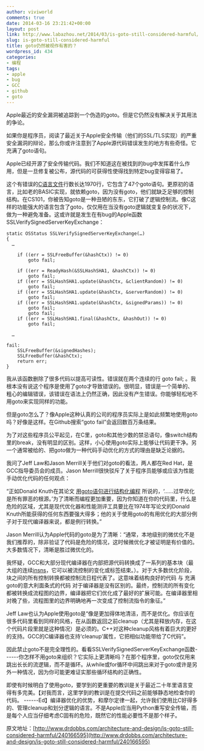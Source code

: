 ```yaml
---
author: viviworld
comments: true
date: 2014-03-16 23:21:42+00:00
layout: post
link: http://www.labazhou.net/2014/03/is-goto-still-considered-harmful/
slug: is-goto-still-considered-harmful
title: goto仍然被视作有害的？
wordpress_id: 434
categories:
- 编程
tags:
- apple
- bug
- GCC
- github
- goto
---
```


Apple最近的安全漏洞被追踪到一个伪造的goto。但是它仍然没有解决关于其用法的争论。

如果你是程序员，阅读了最近关于Apple安全传输（他们的SSL/TLS实现）的严重安全漏洞的辩论，那么你或许注意到了Apple源代码错误发生的地方有些奇怪。它充满了goto语句。

Apple已经开源了安全传输代码。我们不知道这在被找到的bug中发挥着什么作用，但是一旦修复被公布，源代码的可获得性使得找到特定bug变得容易了。

这个有错误的[C语言文件](http://twimgs.com/ddj/images/article/2014/0314/AppleGoToError.html)行数长达1970行，它包含了47个goto语句。更原初的语言，比如老的BASIC实现，就依赖goto，因为没有goto，他们就缺乏足够的控制结构。在CS101，你被告知goto是一种丑陋的东东，它打破了逻辑控制流。像C这样的功能强大的语言包含了goto，仅仅用在当没有goto逻辑就变复杂的状况下，做为一种避免准备。这或许就是发生在有bug的Apple函数SSLVerifySignedServerKeyExchange：

    
    static OSStatus SSLVerifySignedServerKeyExchange(…)
    {
      …
     
        if ((err = SSLFreeBuffer(&hashCtx)) != 0)
            goto fail;
     
        if ((err = ReadyHash(&SSLHashSHA1, &hashCtx)) != 0)
            goto fail;
        if ((err = SSLHashSHA1.update(&hashCtx, &clientRandom)) != 0)
            goto fail;
        if ((err = SSLHashSHA1.update(&hashCtx, &serverRandom)) != 0)
            goto fail;
        if ((err = SSLHashSHA1.update(&hashCtx, &signedParams)) != 0)
            goto fail;
            goto fail;
        if ((err = SSLHashSHA1.final(&hashCtx, &hashOut)) != 0)
            goto fail;
     
      …
     
    fail:
        SSLFreeBuffer(&signedHashes);
        SSLFreeBuffer(&hashCtx);
        return err;
    }


我从该函数删除了很多代码以提高可读性。错误就在两个连续的行 goto fail; 。我根本没有说这个程序是使用了goto才导致错误的。很明显，错误是一个简单的、粗心的编辑错误，该错误在语法上仍然正确，因此没有产生错误。你能够轻松地不用goto来实现同样的功能。

但是goto怎么了？像Apple这种认真的公司的程序员实际上是如此频繁地使用goto吗？好像是这样。在Github搜索“goto fail”会返回数百万条结果。

为了对这些程序员公平起见，在C里，goto和其他少数的禁忌语句，像switch结构里的break，没有明显的区别。这样，小心使用goto实际上能够让代码更干净。另一个通常被给的、把goto做为一种代码手动优化的方式的理由是缺乏论据的。

我问了Jeff Law和Jason Merrill关于他们对goto的看法，两人都在Red Hat，是GCC指导委员会的成员。Jason Merrill很快驳斥了关于程序员能够或应该为性能手动优化代码的任何观点：

“正如Donald Knuth在其论文 [用goto语句进行结构化编程](http://cs.sjsu.edu/~mak/CS185C/KnuthStructuredProgrammingGoTo.pdf) 所说的，‘……过早优化是所有罪恶的根源。’为了清晰而编程更加重要，因为你知道在你的代码里，什么是危险的区域，尤其是现代优化器和性能测评工具要比在1974年写论文的Donald Knuth所能获得的任何东西要强大得多；他的关于使用goto的有用优化的大部分例子对于现代编译器来说，都是例行转换。”

Jason Merrill认为Apple代码的goto是为了清晰：“通常，本地级别的微优化不是我们推荐的，除非验证了代码是危险的情况，这时候微优化才被证明是有价值的。大多数情况下，清晰是胜过微优化的。

我怀疑，GCC和大部分现代编译器在内部把源代码转换成了一系列的基本块（最大组的连续[insns](http://gcc.gnu.org/onlinedocs/gccint/Insns.html)，它可以被流控制的变化或标签结束。）。对于大多数优化阶段，块之间的所有控制转换都被控制流日程代表了。这意味着结构良好的代码 与 充满goto的意大利面条式的代码 对于编译器是没有区别的。最终，控制流的所有变化都被转换成流程图的边界，编译器把它们优化成了最好的扩展可能。在编译器里相对晚了些，流程图里的边界明确地再一次变成了控制流指令的象征。”

Jeff Law也认为Apple使用goto是“像是更加得体地清洁，而不是优化。你应该在很多代码里看到同样的风格，在从函数返回之前cleanup（尤其是释放内存，在这个代码片段里就是这种情况）是必须的。C++对这种cleanup风格有着巨大的更好的支持。GCC的C编译器也支持‘cleanup’属性，它把相似功能带给了C代码”。

因此禁止goto不是完全理性的。看看SSLVerifySignedServerKeyExchange函数------你怎样不用goto来组织？它实际上更清晰吗？在那个程序里，goto仅仅用来跳出长长的流逻辑，而不是循环。从while或for循环中间跳出来对于goto或许是另外一种情况，因为你可能更难证实那些循环结构的正确性。

即使有时候明白了使用goto，要学到的更重要的教训是关于最近二十年里语言变得有多完美。【对我而言，这里学到的教训是在提交代码之前能够静态地检查你的代码。 ------Ed】编译器优化的优势，和摩尔定律一起，允许我们使用比C好得多的、管理cleanup和划分逻辑的语言。不是Apple应当用Python重写安全传输，而是每个人应当仔细考虑C固有的危险，既然它的性能必要性不是那个样子。

原文地址：[http://www.drdobbs.com/architecture-and-design/is-goto-still-considered-harmful/240166595](http://www.drdobbs.com/architecture-and-design/is-goto-still-considered-harmful/240166595)
